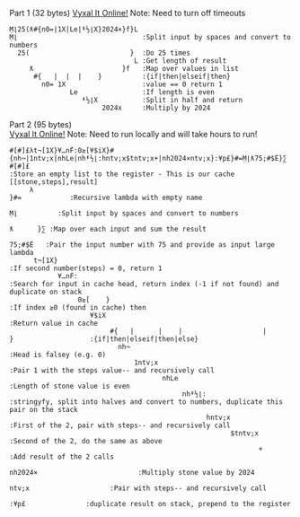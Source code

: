 Part 1 (32 bytes)
[Vyxal It Online!](https://vyxal.github.io/latest.html#H4sIAAAAAAAAE6tWSssvyk0sUbIy1lHKSE1MSS1SslJS0lFKzk9JVbJSeriz6VFPl5GpxrHZytV5BrY1hhE1Pqk1D7dtOrT3UU9XRK2RgZHJ4em1abU-SjpKafn5JTAD0nIS04uVrKJjdZQy8wpKS6DsstSi4sz8PCUrJWM9Ez1DA6VaABCBI5GDAAAA) Note: Need to turn off timeouts
```
Ṃ⌊25(ƛ#{n0=|1X|Le|ᶲ½⌊X}2024×}f}L
Ṃ⌊                               :Split input by spaces and convert to numbers
  25(                         }  :Do 25 times
                               L :Get length of result
     ƛ                      }f   :Map over values in list
      #{   |  |  |    }          :{if|then|elseif|then}
        n0= 1X                   :value == 0 return 1
               Le                :If length is even
                  ᶲ½⌊X           :Split in half and return
                       2024x     :Multiply by 2024
```
Part 2 (95 bytes)  
[Vyxal It Online!](https://vyxal.github.io/latest.html#H4sIAAAAAAAAE6tWSssvyk0sUbIy1lHKSE1MSS1SslJS0lFKzk9JVbJSUo5Wjj20-NzukkNrog0jag8tfdSwLO_hjnlWBo86l0YfWqqSGVGrXJ2XcWhNjWFeSZl1RU1ehk9qTV7Gw22bDu191NNllQEWVikBU9o1eRlGBkYmh6eDubVWh5YWHFpcq2z7cGfTo56uY7PNTa2VVY5Mq33UMVFJRyktP78E5qC0nMT0YiWr6Fgdpcy8gtISEDtayb0ov7RAwVBJJzo2NlZHqSy1qDgzP0_JSslYz0TP0ECpFgAtCm-S4QAAAA) Note: Need to run locally and will take hours to run!
```
#[#]£λt¬[1X}¥…nḞ:0≥[¥$iX}#{nh¬|1ntv;x|nhLe|nhᶲ½⌊:hntv;x$tntv;x+|nh2024×ntv;x}:¥p£}#=Ṃ⌊ƛ75;#$Ė}∑
#[#]£                                                                                           :Store an empty list to the register - This is our cache [[stone,steps],result]
     λ                                                                           }#=            :Recursive lambda with empty name
                                                                                    Ṃ⌊          :Split input by spaces and convert to numbers
                                                                                      ƛ      }∑ :Map over each input and sum the result
                                                                                       75;#$Ė   :Pair the input number with 75 and provide as input large lambda
      t¬[1X}                                                                                    :If second number(steps) = 0, return 1
            ¥…nḞ:                                                                               :Search for input in cache head, return index (-1 if not found) and duplicate on stack
                 0≥[    }                                                                       :If index ≥0 (found in cache) then
                    ¥$iX                                                                        :Return value in cache
                         #{   |      |    |                    |            }                   :{if|then|elseif|then|else}
                           nh¬                                                                  :Head is falsey (e.g. 0)
                               1ntv;x                                                           :Pair 1 with the steps value-- and recursively call
                                      nhLe                                                      :Length of stone value is even
                                           nhᶲ½⌊:                                               :stringyfy, split into halves and convert to numbers, duplicate this pair on the stack
                                                 hntv;x                                         :First of the 2, pair with steps-- and recursively call
                                                       $tntv;x                                  :Second of the 2, do the same as above
                                                              +                                 :Add result of the 2 calls
                                                                nh2024×                         :Multiply stone value by 2024
                                                                       ntv;x                    :Pair with steps-- and recursively call
                                                                             :¥p£               :duplicate result on stack, prepend to the register
```